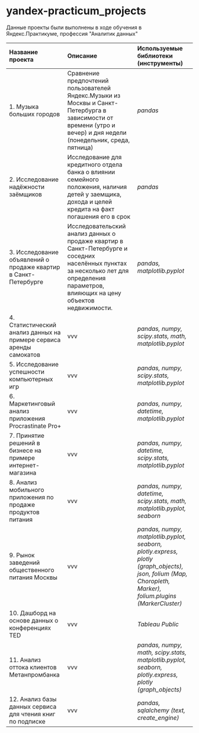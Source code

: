 # yandex-practicum_projects
Данные проекты были выполнены в ходе обучения в Яндекс.Практикуме, профессия "Аналитик данных"



|**Название проекта**|**Описание**                      |**Используемые библиотеки (инструменты)**|    
|:-------------------|:---------------------------------|:--------------------------|
|1. Музыка больших городов|Сравнение предпочтений пользователей Яндекс.Музыки из Москвы и Санкт-Петербурга в зависимости от времени (утро и вечер) и дня недели (понедельник, среда, пятница)|*pandas*|
|2. Исследование надёжности заёмщиков|Исследование для кредитного отдела банка о влиянии семейного положения, наличия детей у заемщика, дохода и целей кредита на факт погашения его в срок|*pandas*|
|3. Исследование объявлений о продаже квартир в Санкт-Петербурге|Исследовательский анализ данных о продаже квартир в Санкт-Петербурге и соседних населённых пунктах за несколько лет для определения параметров, влияющих на цену объектов недвижимости.|*pandas, matplotlib.pyplot*|
|4. Статистический анализ данных на примере сервиса аренды самокатов|vvv|*pandas, numpy, scipy.stats, math, matplotlib.pyplot*|
|5. Исследование успешности компьютерных игр|vvv|*pandas, numpy, scipy.stats, matplotlib.pyplot*|
|6. Маркетинговый анализ приложения Procrastinate Pro+|vvv|*pandas, numpy, datetime, matplotlib.pyplot*|
|7. Принятие решений в бизнесе на примере интернет-магазина|vvv|*pandas, numpy, datetime, scipy.stats, matplotlib.pyplot*|
|8. Анализ мобильного приложения по продаже продуктов питания|vvv|*pandas, numpy, datetime, scipy.stats, math, matplotlib.pyplot, seaborn*|
|9. Рынок заведений общественного питания Москвы|vvv|*pandas, numpy, matplotlib.pyplot, seaborn, plotly.express, plotly (graph_objects), json, folium (Map, Choropleth, Marker), folium.plugins (MarkerCluster)*|
|10. Дашборд на основе данных о конференциях TED|vvv|*Tableau Public*|
|11. Анализ оттока клиентов Метанпромбанка|vvv|*pandas, numpy, math, scipy.stats, matplotlib.pyplot, seaborn, plotly.express, plotly (graph_objects)*|
|12. Анализ базы данных сервиса для чтения книг по подписке|vvv|*pandas, sqlalchemy (text, create_engine)*|

